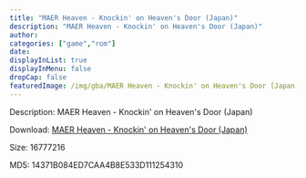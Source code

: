 ```yaml
---
title: "MAER Heaven - Knockin' on Heaven's Door (Japan)"
description: "MAER Heaven - Knockin' on Heaven's Door (Japan)"
author: 
categories: ["game","rom"]
date: 
displayInList: true
displayInMenu: false
dropCap: false
featuredImage: /img/gba/MAER Heaven - Knockin' on Heaven's Door [Japan].jpg
---
```


Description: MAER Heaven - Knockin' on Heaven's Door (Japan)

Download: <a style="text-decoration:underline;" href="https://mega.nz/#!2KYUxAxJ!vE_Yk29mjpY6jj9HEt_9Z782tsHiK0alB17pCvk0F40" target = "_blank" rel = "nofollow" > MAER Heaven - Knockin' on Heaven's Door (Japan)</a>

Size: 16777216

MD5: 14371B084ED7CAA4B8E533D111254310


